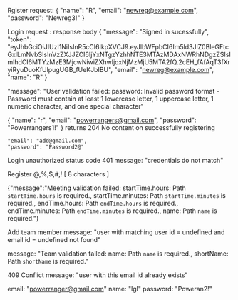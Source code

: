 Rgister request:
{
    "name": "R",
    "email": "newreg@example.com",
    "password": "Newreg3!"
}

Login request : response body
{
    "message": "Signed in sucessfully",
    "token": "eyJhbGciOiJIUzI1NiIsInR5cCI6IkpXVCJ9.eyJlbWFpbCI6Im5ld3JlZ0BleGFtcGxlLmNvbSIsInVzZXJJZCI6IjYxNTgzYzhhNTE3MTAzMDAxNWRhNDgzZSIsImlhdCI6MTYzMzE3MjcwNiwiZXhwIjoxNjMzMjU5MTA2fQ.2cEH_fAfAqT3fXryiRyuDuoKfUlpugUGB_fUeKJbIBU",
    "email": "newreg@example.com",
    "name": "R"
}

"message": "User validation failed: password: Invalid password format - Password must contain at least 1 lowercase letter, 1 uppercase letter, 1 numeric character, and one special character"

{
    "name": "r",
    "email": "powerrangers@gmail.com",
    "password": "Powerrangers1!"
}
returns 204 No content on successfully registering
    
    "email": "add@gmail.com",
    "password": "Password2@"

Login unauthorized status code 401 message: "credentials do not match"


Register @,%,$,#,! [ 8 characters ]

{"message":"Meeting validation failed: startTime.hours: Path `startTime.hours` is required., startTime.minutes: Path `startTime.minutes` is required., endTime.hours: Path `endTime.hours` is required., endTime.minutes: Path `endTime.minutes` is required., name: Path `name` is required."}


Add team member message: "user with matching user id = undefined and email id = undefined not found"

message: "Team validation failed: name: Path `name` is required., shortName: Path `shortName` is required."

409 Conflict message: "user with this email id already exists"


email: "powerranger@gmail.com"
name: "lgl"
password: "Poweran2!"